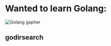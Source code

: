 Wanted to learn Golang:
=======================

![Golang gopher](https://golang.org/doc/gopher/pkg.png)

godirsearch
-----------
